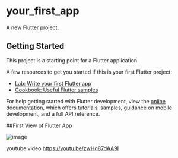 # your_first_app

A new Flutter project.

## Getting Started

This project is a starting point for a Flutter application.

A few resources to get you started if this is your first Flutter project:

- [Lab: Write your first Flutter app](https://docs.flutter.dev/get-started/codelab)
- [Cookbook: Useful Flutter samples](https://docs.flutter.dev/cookbook)

For help getting started with Flutter development, view the
[online documentation](https://docs.flutter.dev/), which offers tutorials,
samples, guidance on mobile development, and a full API reference.


##First View of Flutter App

![image](https://user-images.githubusercontent.com/70787564/231785645-9e84e9cf-80f4-44bc-a967-77771b083b23.png)


youtube video 
https://youtu.be/zwHq87dAA9I